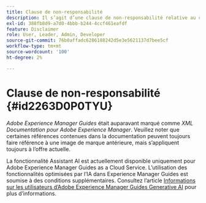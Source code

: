```yaml
---
title: Clause de non-responsabilité
description: Il s’agit d’une clause de non-responsabilité relative au changement du nom du produit XML Documentation for Adobe Experience Manager en AEM Guides
exl-id: 388fb8d9-a7d0-4bbb-b244-4ccf461eafdf
feature: Disclaimer
role: User, Leader, Admin, Developer
source-git-commit: 76b0affadc6286188242d5e3e5621137d7bee5cf
workflow-type: tm+mt
source-wordcount: '100'
ht-degree: 2%

---
```


# Clause de non-responsabilité {#id2263D0P0TYU}

*Adobe Experience Manager Guides* était auparavant marqué comme *XML Documentation pour Adobe Experience Manager*. Veuillez noter que certaines références contenues dans la documentation peuvent toujours faire référence à une image de marque antérieure, mais s’appliquent toujours à l’offre actuelle.

La fonctionnalité Assistant AI est actuellement disponible uniquement pour Adobe Experience Manager Guides as a Cloud Service. L’utilisation des fonctionnalités optimisées par l’IA dans Experience Manager Guides est soumise à des conditions supplémentaires. Consultez l’article [Informations sur les utilisateurs d’Adobe Experience Manager Guides Generative AI](adobe-generative-ai-disclosures.md) pour plus d’informations.
